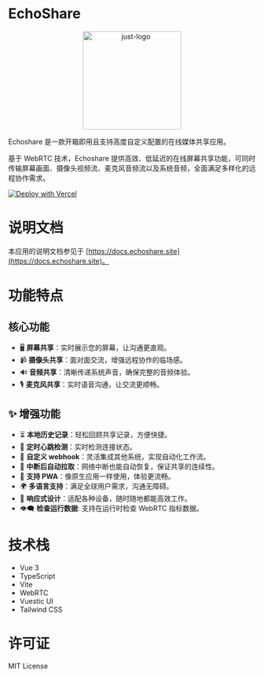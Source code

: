 # EchoShare

<p align="center">
  <img src="https://i.postimg.cc/vBCQ1WZx/echoshare-mobile-left.png" width="200" alt="just-logo">
</p>

Echoshare 是一款开箱即用且支持高度自定义配置的在线媒体共享应用。

基于 WebRTC 技术，Echoshare 提供高效、低延迟的在线屏幕共享功能，可同时传输屏幕画面、摄像头视频流、麦克风音频流以及系统音频，全面满足多样化的远程协作需求。

[![Deploy with Vercel](https://vercel.com/button)](https://vercel.com/new/clone?repository-url=https://github.com/echoshare/echoshare)

# 说明文档

本应用的说明文档参见于 [https://docs.echoshare.site](https://docs.echoshare.site)。

# 功能特点

## 核心功能

* 🖥️ **屏幕共享**：实时展示您的屏幕，让沟通更直观。
* 📹 **摄像头共享**：面对面交流，增强远程协作的临场感。
* 🔊 **音频共享**：清晰传递系统声音，确保完整的音频体验。
* 🎙️ **麦克风共享**：实时语音沟通，让交流更顺畅。

## ✨ 增强功能

* ⏳ **本地历史记录**：轻松回顾共享记录，方便快捷。
* 💓 **定时心跳检测**：实时检测连接状态。
* 🔗 **自定义 webhook**：灵活集成其他系统，实现自动化工作流。
* 🔄 **中断后自动拉取**：网络中断也能自动恢复，保证共享的连续性。
* 📱 **支持 PWA**：像原生应用一样使用，体验更流畅。
* 🌍 **多语言支持**：满足全球用户需求，沟通无障碍。
* 📐 **响应式设计**：适配各种设备，随时随地都能高效工作。
* 👁️‍🗨️ **检查运行数据**: 支持在运行时检查 WebRTC 指标数据。

# 技术栈
- Vue 3
- TypeScript
- Vite
- WebRTC
- Vuestic UI
- Tailwind CSS

# 许可证
MIT License
